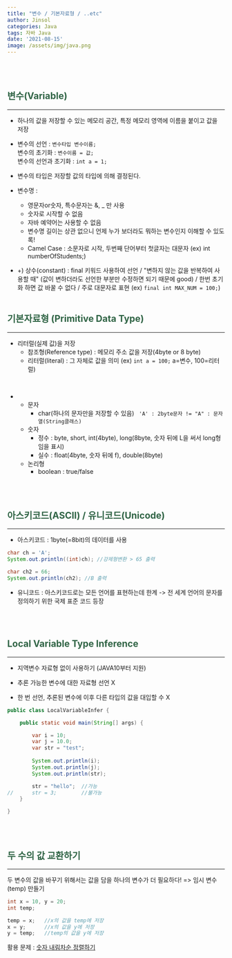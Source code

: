 ```yaml
---
title: "변수 / 기본자료형 / ..etc"
author: Jinsol
categories: Java
tags: 자바 Java
date: '2021-08-15'
image: /assets/img/java.png
---
```

<br><br>
## <span style="color:#316546">변수(Variable)</span>
<hr>

- 하나의 값을 저장할 수 있는 메모리 공간, 특정 메모리 영역에 이름을 붙이고 값을 저장

- 변수의 선언 : ```변수타입 변수이름;```<br>
변수의 초기화 : ```변수이름 = 값;```<br>
변수의 선언과 초기화 : ```int a = 1;``` 

- 변수의 타입은 저장할 값의 타입에 의해 결정된다.

- 변수명 :
    -  영문자or숫자, 특수문자는 &, _ 만 사용
    - 숫자로 시작할 수 없음
    - 자바 예약어는 사용할 수 없음
    - 변수명 길이는 상관 없으니 언제 누가 보더라도 뭐하는 변수인지 이해할 수 있도록!
    - Camel Case : 소문자로 시작, 두번째 단어부터 첫글자는 대문자 (ex) int numberOfStudents;)

- +) 상수(constant) : final 키워드 사용하여 선언 / "변하지 않는 값을 반복하여 사용할 때" (값이 변하더라도 선언한 부분만 수정하면 되기 때문에 good) / 한번 초기화 하면 값 바꿀 수 없다 / 주로 대문자로 표현 (ex) ```final int MAX_NUM = 100;```)
    <br><br>
## <span style="color:#316546">기본자료형 (Primitive Data Type)</span>
<hr>

- 리터럴(실제 값)을 저장
    - 참조형(Reference type) : 메모리 주소 값을 저장(4byte or 8 byte)
    - 리터럴(literal) : 그 자체로 값을 의미
    (ex) ```int a = 100;``` a=변수, 100=리터럴)

<br>

- 
     - 문자 
        - char(하나의 문자만을 저장할 수 있음) 
        ``` 'A' : 2byte문자 != "A" : 문자열(String클래스)```
    - 숫자 
        - 정수 : byte, short, int(4byte), long(8byte, 숫자 뒤에 L을 써서 long형임을 표시)<br>
        - 실수 : float(4byte, 숫자 뒤에 f), double(8byte)
    - 논리형
        - boolean : true/false    

    <br><br>
## <span style="color:#316546">아스키코드(ASCII) / 유니코드(Unicode)</span>
<hr>    

- 아스키코드 : 1byte(=8bit)의 데이터를 사용
```java
char ch = 'A';
System.out.println((int)ch); //강제형변환 > 65 출력

char ch2 = 66;
System.out.println(ch2); //B 출력
```

- 유니코드 : 아스키코드로는 모든 언어를 표현하는데 한계 -> 전 세계 언어의 문자를 정의하기 위한 국제 표준 코드 등장

    <br><br>
## <span style="color:#316546">Local Variable Type Inference </span>
<hr>    

- 지역변수 자료형 없이 사용하기 (JAVA10부터 지원)

- 추론 가능한 변수에 대한 자료형 선언 X

- 한 번 선언, 추론된 변수에 이후 다른 타입의 값을 대입할 수 X

```java
public class LocalVariableInfer {

	public static void main(String[] args) {

		var i = 10;
		var j = 10.0;
		var str = "test";
		
		System.out.println(i);
		System.out.println(j);
		System.out.println(str);

		str = "hello"; 	//가능
//		str = 3; 		//불가능
	}

}
```
   <br><br>
## <span style="color:#316546"> 두 수의 값 교환하기 </span>
<hr> 

두 변수의 값을 바꾸기 위해서는 값을 담을 하나의 변수가 더 필요하다! => 임시 변수(temp) 만들기
```java
int x = 10, y = 20;
int temp;

temp = x;   //x의 값을 temp에 저장
x = y;      //x의 값을 y에 저장
y = temp;   //temp의 값을 y에 저장
```

활용 문제 :  <a href="https://velog.io/@losuif/Quiz-b8x0k56w">숫자 내림차순 정렬하기</a>
